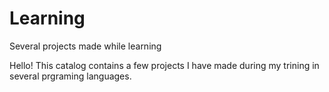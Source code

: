 # Learning
Several projects made while learning

Hello! This catalog contains a few projects I have made during my trining in several prgraming languages. 
